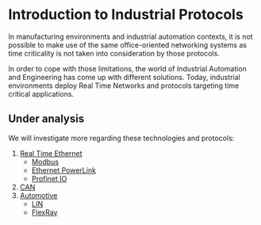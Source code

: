 # Introduction to Industrial Protocols

In manufacturing environments and industrial automation contexts, it is not possible to make use of the same office-oriented networking systems as time criticality is not taken into consideration by those protocols.

In order to cope with those limitations, the world of Industrial Automation and Engineering has come up with different solutions. Today, industrial environments deploy Real Time Networks and protocols targeting time critical applications.

## Under analysis
We will investigate more regarding these technologies  and protocols:

1. [Real Time Ethernet](rte/intro.md)
    - [Modbus](rte/top-tcp-ip.md)
    - [Ethernet PowerLink](rte/epl.md)
    - [Profinet IO](rte/profinetio.md)
2. [CAN](can/intro.md)
3. [Automotive](automotive/intro.md)
    - [LIN](automotive/lin.md)
    - [FlexRay](automotive/flexray.md)
